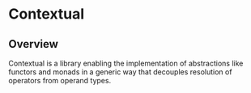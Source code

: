 # Contextual

## Overview
Contextual is a library enabling the implementation of abstractions
like functors and monads in a generic way that decouples resolution of
operators from operand types.

